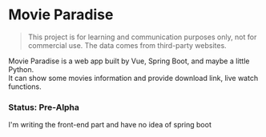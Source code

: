 # Movie Paradise

> This project is for learning and communication purposes only, not for commercial use. The data comes from third-party websites.

Movie Paradise is a web app built by Vue, Spring Boot, and maybe a little Python.  
It can show some movies information and provide download link, live watch functions.  

### Status: Pre-Alpha
I'm writing the front-end part and have no idea of spring boot